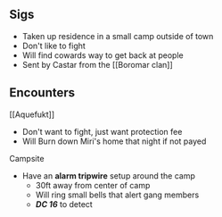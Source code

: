 ## Sigs
 - Taken up residence in a small camp outside of town
 - Don't like to fight
 - Will find cowards way to get back at people
 - Sent by Castar from the [[Boromar clan]]

## Encounters
[[Aquefukt]]
- Don't want to fight, just want protection fee
- Will Burn down Miri's home that night if not payed

Campsite
- Have an **alarm tripwire** setup around the camp
	- 30ft away from center of camp
	- Will ring small bells that alert gang members
	- ***DC 16*** to detect


